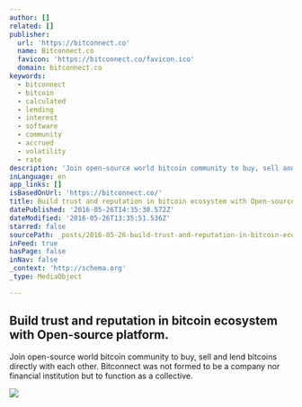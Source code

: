 ```yaml
---
author: []
related: []
publisher:
  url: 'https://bitconnect.co'
  name: Bitconnect.co
  favicon: 'https://bitconnect.co/favicon.ico'
  domain: bitconnect.co
keywords:
  - bitconnect
  - bitcoin
  - calculated
  - lending
  - interest
  - software
  - community
  - accrued
  - volatility
  - rate
description: 'Join open-source world bitcoin community to buy, sell and lend bitcoins directly with each other. Bitconnect was not formed to be a company nor financial institution but to function as a collective.'
inLanguage: en
app_links: []
isBasedOnUrl: 'https://bitconnect.co/'
title: Build trust and reputation in bitcoin ecosystem with Open-source platform.
datePublished: '2016-05-26T14:35:30.572Z'
dateModified: '2016-05-26T13:35:51.536Z'
starred: false
sourcePath: _posts/2016-05-26-build-trust-and-reputation-in-bitcoin-ecosystem-with-open-so.md
inFeed: true
hasPage: false
inNav: false
_context: 'http://schema.org'
_type: MediaObject

---
```

<article style=""><h1>Build trust and reputation in bitcoin ecosystem with Open-source platform.</h1><p>Join open-source world bitcoin community to buy, sell and lend bitcoins directly with each other. Bitconnect was not formed to be a company nor financial institution but to function as a collective.</p><img src="https://bitconnect.co/assets/images/share_image/bitconnect.png" /></article>